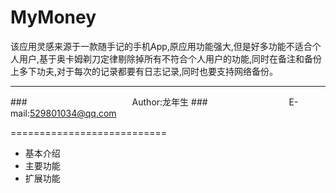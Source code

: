 # MyMoney
该应用灵感来源于一款随手记的手机App,原应用功能强大,但是好多功能不适合个人用户,基于奥卡姆剃刀定律剔除掉所有不符合个人用户的功能,同时在备注和备份上多下功夫,对于每次的记录都要有日志记录,同时也要支持网络备份。

****
###　　　　　　　　　　　　Author:龙年生
###　　　　　　　　　 E-mail:529801034@qq.com

===========================
* 基本介绍
* 主要功能
* 扩展功能
